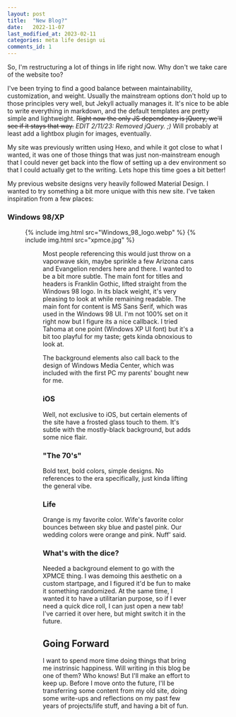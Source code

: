 ```yaml
---
layout: post
title:  "New Blog?"
date:   2022-11-07
last_modified_at: 2023-02-11
categories: meta life design ui
comments_id: 1
---
```

So, I'm restructuring a lot of things in life right now. Why don't we take care of the website too?

I've been trying to find a good balance between maintainability, customization, and weight. Usually the mainstream options don't hold up to those principles very well, but Jekyll actually manages it. It's nice to be able to write everything in markdown, and the default templates are pretty simple and lightweight. ~~Right now the only JS dependency is jQuery, we'll see if it stays that way.~~ *EDIT 2/11/23: Removed jQuery. ;)* Will probably at least add a lightbox plugin for images, eventually.

My site was previously written using Hexo, and while it got close to what I wanted, it was one of those things that was just non-mainstream enough that I could never get back into the flow of setting up a dev environment so that I could actually get to the writing. Lets hope this time goes a bit better!

My previous website designs very heavily followed Material Design. I wanted to try something a bit more unique with this new site. I've taken inspiration from a few places:

### Windows 98/XP

<figure class="fig-right"><div>
    {% include img.html src="Windows_98_logo.webp" %}
    {% include img.html src="xpmce.jpg" %}
</div><figure>

Most people referencing this would just throw on a vaporwave skin, maybe sprinkle a few Arizona cans and Evangelion renders here and there. I wanted to be a bit more subtle. The main font for titles and headers is Franklin Gothic, lifted straight from the Windows 98 logo. In its black weight, it's very pleasing to look at while remaining readable. The main font for content is MS Sans Serif, which was used in the Windows 98 UI. I'm not 100% set on it right now but I figure its a nice callback. I tried Tahoma at one point (Windows XP UI font) but it's a bit too playful for my taste; gets kinda obnoxious to look at.

The background elements also call back to the design of Windows Media Center, which was included with the first PC my parents' bought new for me.

### iOS
Well, not exclusive to iOS, but certain elements of the site have a frosted glass touch to them. It's subtle with the mostly-black background, but adds some nice flair.

### "The 70's"
Bold text, bold colors, simple designs. No references to the era specifically, just kinda lifting the general vibe.

### Life
Orange is my favorite color. Wife's favorite color bounces between sky blue and pastel pink. Our wedding colors were orange and pink. Nuff' said.

### What's with the dice?
Needed a background element to go with the XPMCE thing. I was demoing this aesthetic on a custom startpage, and I figured it'd be fun to make it something randomized. At the same time, I wanted it to have a utilitarian purpose, so if I ever need a quick dice roll, I can just open a new tab! I've carried it over here, but might switch it in the future.

## Going Forward
I want to spend more time doing things that bring me instrinsic happiness. Will writing in this blog be one of them? Who knows! But I'll make an effort to keep up. Before I move onto the future, I'll be transferring some content from my old site, doing some write-ups and reflections on my past few years of projects/life stuff, and having a bit of fun.